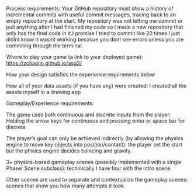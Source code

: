 Process requirements:
Your GitHub repository must show a history of incremental commits with useful commit messages, tracing back to an empty repository at the start.
My repository was not letting me commit or pull anything after I had finished my code so I made a new repository that only has the final code in it.I promise I tried to commit like 20 times I just didint know it wasint working becasue you dont see errors unless you are commiting through the terminal.

Where to play your game (a link to your deployed game):
https://zchaplin.github.io/asg3/

How your design satisfies the experience requirements below

How all of your data assets (if you have any) were created:
I created all the assets myself in a drawing app

Gameplay/Experience requirements:

The game uses both continuous and discrete inputs from the player:
Holding the arrow keys for continuous and pressing enter or space bar for discrete

The player’s goal can only be achieved indirectly (by allowing the physics engine to move key objects into position/contact):
the player set the start but the phisics engine decides boincing and gravity.

3+ physics-based gameplay scenes (possibly implemented with a single Phaser Scene subclass):
techinically I have four with the intro scene

Other scenes are used to separate and contextualize the gameplay scenes:
scenes that show you how many attempts it took.
